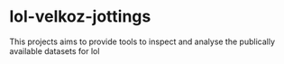# lol-velkoz-jottings
This projects aims to provide tools to inspect and analyse the publically available datasets for lol
